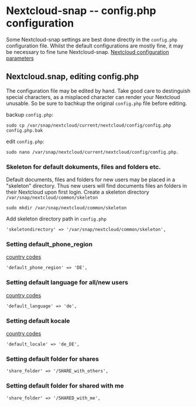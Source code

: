 # Nextcloud-snap -- config.php configuration

Some Nextcloud-snap settings are best done directly in the `config.php` configuration file. Whilst the default configurations are mostly fine, it may be necessary to fine tune Nextcloud-snap.
[Nextcloud configuration parameters](https://docs.nextcloud.com/server/latest/admin_manual/configuration_server/config_sample_php_parameters.html#configuration-parameters)

## Nextcloud.snap, editing config.php

The configuration file may be edited by hand. Take good care to destinguish special characters, as a misplaced character can render your Nextcloud unusable. So be sure to bachkup the original `config.php` file before editing.

backup `config.php`:
```
sudo cp /var/snap/nextcloud/current/nextcloud/config/config.php config.php.bak
``` 
edit `config.php`: 
```
sudo nano /var/snap/nextcloud/current/nextcloud/config/config.php. 
```

### Skeleton for default dokuments, files and folders etc.

Default documents, files and folders for new users may be placed in a "skeleton" directory. Thus new users will find documents files an folders in their Nextcloud upon first login.
Create a skeleton directory ` /var/snap/nextcloud/common/skeleton `
```
sudo mkdir /var/snap/nextcloud/common/skeleton
```
Add skeleton directory path in `config.php`
```
'skeletondirectory' => '/var/snap/nextcloud/common/skeleton',
```

### Setting **default_phone_region**
[country codes](https://docs.nextcloud.com/server/latest/admin_manual/configuration_server/config_sample_php_parameters.html#user-experience)
```
'default_phone_region' => 'DE',
```

### Setting default language for all/new users
[country codes](https://docs.nextcloud.com/server/latest/admin_manual/configuration_server/config_sample_php_parameters.html#user-experience)
```
'default_language' => 'de',
```

### Setting default kocale
[country codes](https://docs.nextcloud.com/server/latest/admin_manual/configuration_server/config_sample_php_parameters.html#user-experience)
```
'default_locale' => 'de_DE',
```

### Setting default folder for shares

```
'share_folder' => '/SHARE_with_others',
```

### Setting default folder for shared with me

```
'share_folder' => '/SHARED_with_me',
```
